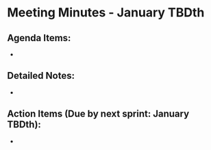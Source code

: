 # Meeting Minutes - January TBDth

## Agenda Items:
- 

## Detailed Notes:
- 

## Action Items (Due by next sprint: January TBDth):
- 

